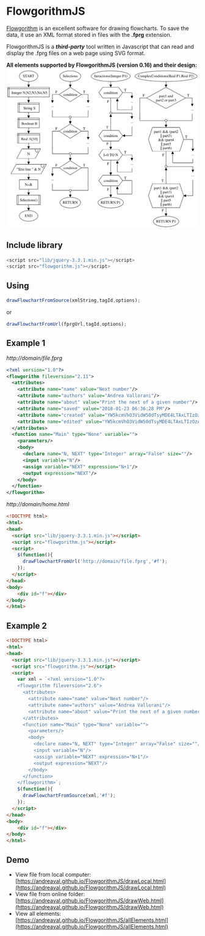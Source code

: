 # FlowgorithmJS
[Flowgorithm](http://www.flowgorithm.org) is an excellent software for drawing flowcharts. 
To save the data, it use an XML format stored in files with the **.fprg** extension.

FlowgorithmJS is a **_third-party_** tool written in Javascript that can read and display the .fprg files on a web page using SVG format.

**All elements supported by FlowgorithmJS (version 0.16) and their design:**
![Elements 0.16](img/elements016.svg)


## Include library
```js
<script src="lib/jquery-3.3.1.min.js"></script>
<script src="flowgorithm.js"></script>
```

## Using

```js
drawFlowchartFromSource(xmlString,tagId,options);
```
or

```js
drawFlowchartFromUrl(fprgUrl,tagId,options);
```
## Example 1
*http://domain/file.fprg*
```xml
<?xml version="1.0"?>
<flowgorithm fileversion="2.11">
  <attributes>
    <attribute name="name" value="Next number"/>
    <attribute name="authors" value="Andrea Vallorani"/>
    <attribute name="about" value="Print the next of a given number"/>
    <attribute name="saved" value="2018-01-23 06:36:28 PM"/>
    <attribute name="created" value="YW5kcmVhO3VidW50dTsyMDE4LTAxLTIzOzA1OjMxOjMxIFBNOzI1Njg="/>
    <attribute name="edited" value="YW5kcmVhO3VidW50dTsyMDE4LTAxLTIzOzA2OjM2OjI4IFBNOzQ7MjY5MQ=="/>
  </attributes>
  <function name="Main" type="None" variable="">
    <parameters/>
    <body>
      <declare name="N, NEXT" type="Integer" array="False" size=""/>
      <input variable="N"/>
      <assign variable="NEXT" expression="N+1"/>
      <output expression="NEXT"/>
    </body>
  </function>
</flowgorithm>
```
*http://domain/home.html*
```html
<!DOCTYPE html>
<html>
<head>
  <script src="lib/jquery-3.3.1.min.js"></script>
  <script src="flowgorithm.js"></script>
  <script>
    $(function(){
      drawFlowchartFromUrl('http://domain/file.fprg','#f');
    });
  </script>
</head>
<body>
    <div id="f"></div>
</body>
</html>
```

## Example 2
```html
<!DOCTYPE html>
<html>
<head>
  <script src="lib/jquery-3.3.1.min.js"></script>
  <script src="flowgorithm.js"></script>
  <script>
    var xml = `<?xml version="1.0"?>
    <flowgorithm fileversion="2.6">
      <attributes>
        <attribute name="name" value="Next number"/>
        <attribute name="authors" value="Andrea Vallorani"/>
        <attribute name="about" value="Print the next of a given number"/>
      </attributes>
      <function name="Main" type="None" variable="">
        <parameters/>
        <body>
          <declare name="N, NEXT" type="Integer" array="False" size=""/>
          <input variable="N"/>
          <assign variable="NEXT" expression="N+1"/>
          <output expression="NEXT"/>
        </body>
      </function>
    </flowgorithm>`;
    $(function(){
      drawFlowchartFromSource(xml,'#f');
    });
  </script>
</head>
<body>
    <div id="f"></div>
</body>
</html>
```

## Demo

* View file from local computer: [https://andreaval.github.io/FlowgorithmJS/drawLocal.html](https://andreaval.github.io/FlowgorithmJS/drawLocal.html)
* View file from online folder: [https://andreaval.github.io/FlowgorithmJS/drawWeb.html](https://andreaval.github.io/FlowgorithmJS/drawWeb.html)
* View all elements: [https://andreaval.github.io/FlowgorithmJS/allElements.html](https://andreaval.github.io/FlowgorithmJS/allElements.html)
